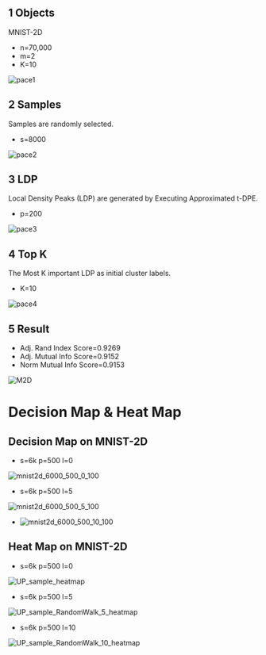 

## 1 Objects

MNIST-2D 

* n=70,000
* m=2
* K=10

![pace1](figure\pace1.png)

## 2 Samples

Samples are randomly selected.

* s=8000

![pace2](.\figure\pace2.png)

## 3 LDP

Local Density Peaks (LDP) are generated by Executing Approximated t-DPE.

* p=200



![pace3](.\figure\pace3.png)

## 4 Top K

The Most K important LDP as initial cluster labels.

* K=10

![pace4](.\figure\pace4.png)

## 5 Result

* Adj. Rand Index Score=0.9269
* Adj. Mutual Info Score=0.9152
* Norm Mutual Info Score=0.9153

![M2D](.\figure\M2D.png)

# Decision Map & Heat Map

## Decision Map on MNIST-2D

* s=6k p=500 l=0

![mnist2d_6000_500_0_100](.\figure\mnist2d_6000_500_0_100.png)

* s=6k p=500 l=5

![mnist2d_6000_500_5_100](.\figure\mnist2d_6000_500_5_100.png)

* ![mnist2d_6000_500_10_100](.\figure\mnist2d_6000_500_10_100.png)

## Heat Map on MNIST-2D

* s=6k p=500 l=0

![UP_sample_heatmap](.\figure\UP_sample_heatmap.png)

* s=6k p=500 l=5

![UP_sample_RandomWalk_5_heatmap](.\figure\UP_sample_RandomWalk_5_heatmap.png)

* s=6k p=500 l=10

![UP_sample_RandomWalk_10_heatmap](.\figure\UP_sample_RandomWalk_10_heatmap.png)
